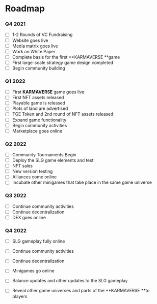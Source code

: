 # Roadmap

### Q4 2021

* [ ] 1-2 Rounds of VC Fundraising
* [ ] Website goes live
* [ ] Media matrix goes live
* [ ] Work on White Paper
* [ ] Complete basis for the first **KARMAVERSE **game
* [ ] First large-scale strategy game design completed
* [ ] Begin community building

### Q1 2022 <a href="q-1-2022" id="q-1-2022"></a>

* [ ] First **KARMAVERSE** game goes live
* [ ] First NFT assets released
* [ ] Playable game is released
* [ ] Plots of land are advertised
* [ ] TGE Token and 2nd round of NFT assets released
* [ ] Expand game functionality
* [ ] Begin community activities
* [ ] Marketplace goes online

### Q2 2022 <a href="q-2-2022" id="q-2-2022"></a>

* [ ] Community Tournaments Begin
* [ ] Deploy the SLG game elements and test
* [ ] NFT sales
* [ ] New version testing
* [ ] Alliances come online
* [ ] Incubate other minigames that take place in the same game universe

### Q3 2022

* [ ] Continue community activities
* [ ] Continue decentralization
* [ ] DEX goes online

### Q4 2022

* [ ] SLG gameplay fully online
* [ ] Continue community activities
* [ ] Continue decentralization
* [ ] Minigames go online
* [ ] Balance updates and other updates to the SLG gameplay
* [ ] Reveal other game universes and parts of the **KARMAVERSE **to players


